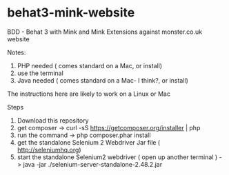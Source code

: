 # behat3-mink-website
BDD - Behat 3 with Mink and Mink Extensions against monster.co.uk website

Notes:
1. PHP needed ( comes standard on a Mac, or install)
2. use the terminal
3. Java needed ( comes standard on a Mac- I think?, or install)

The instructions here are likely to work on a Linux or Mac

Steps
1. Download this repository
2. get composer -> curl -sS https://getcomposer.org/installer | php
3. run the command -> php composer.phar install
4. get the standalone Selenium 2 Webdriver Jar file ( http://seleniumhq.org)
5. start the standalone Selenium2 webdriver ( open up another terminal ) -> java -jar ./selenium-server-standalone-2.48.2.jar
